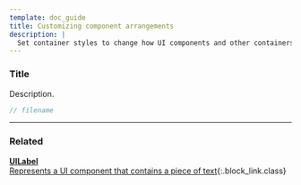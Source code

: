 ```yaml
---
template: doc_guide
title: Customizing component arrangements
description: |
  Set container styles to change how UI components and other containers are arranged within containers.
---
```


<section>

### Title

Description.

</section>

```typescript
// filename
```

---

<footer>

### Related

[**UILabel**<br>Represents a UI component that contains a piece of text](/docs/ref/UILabel){:.block_link.class}

</footer>
